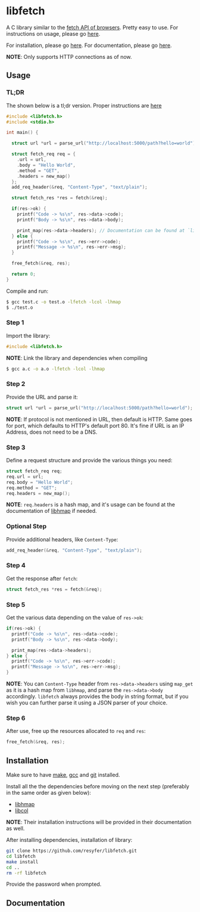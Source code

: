 # libfetch

A C library similar to the [fetch API of browsers](https://developer.mozilla.org/en-US/docs/Web/API/Fetch_API). Pretty easy to use. For instructions on usage, please go [here](#usage).

For installation, please go [here](#installation). For documentation, please go [here](#documentation).

**NOTE**: Only supports HTTP connections as of now.

## Usage

### TL;DR

The shown below is a tl;dr version. Proper instructions are [here](#step-1)

```c
#include <libfetch.h>
#include <stdio.h>

int main() {

  struct url *url = parse_url("http://localhost:5000/path?hello=world");

  struct fetch_req req = {
    .url = url,
    .body = "Hello World",
    .method = "GET",
    .headers = new_map()
  };
  add_req_header(&req, "Content-Type", "text/plain");

  struct fetch_res *res = fetch(&req);

  if(res->ok) {
    printf("Code -> %s\n", res->data->code);
    printf("Body -> %s\n", res->data->body);

    print_map(res->data->headers); // Documentation can be found at `libhmap`
  } else {
    printf("Code -> %s\n", res->err->code);
    printf("Message -> %s\n", res->err->msg);
  }

  free_fetch(&req, res);

  return 0;
}
```

Compile and run:

```bash
$ gcc test.c -o test.o -lfetch -lcol -lhmap
$ ./test.o
```

### Step 1

Import the library:

```c
#include <libfetch.h>
```

**NOTE**: Link the library and dependencies when compiling

```bash
$ gcc a.c -o a.o -lfetch -lcol -lhmap
```

### Step 2

Provide the URL and parse it:

```c
struct url *url = parse_url("http://localhost:5000/path?hello=world");
```

**NOTE**: If protocol is not mentioned in URL, then default is HTTP. Same goes for port, which defaults to HTTP's default port 80. It's fine if URL is an IP Address, does not need to be a DNS.

### Step 3

Define a request structure and provide the various things you need:

```c
struct fetch_req req;
req.url = url;
req.body = "Hello World";
req.method = "GET";
req.headers = new_map();
```

**NOTE**: `req.headers` is a hash map, and it's usage can be found at the documentation of [libhmap](https://github.com/resyfer/libhmap.git) if needed.

### Optional Step

Provide additional headers, like `Content-Type`:

```c
add_req_header(&req, "Content-Type", "text/plain");
```

### Step 4

Get the response after `fetch`:

```c
struct fetch_res *res = fetch(&req);
```

### Step 5

Get the various data depending on the value of `res->ok`:

```c
if(res->ok) {
  printf("Code -> %s\n", res->data->code);
  printf("Body -> %s\n", res->data->body);

  print_map(res->data->headers);
} else {
  printf("Code -> %s\n", res->err->code);
  printf("Message -> %s\n", res->err->msg);
}
```

**NOTE**: You can `Content-Type` header from `res->data->headers` using `map_get` as it is a hash map from `libhmap`, and parse the `res->data->body` accordingly. `libfetch` always provides the body in string format, but if you wish you can further parse it using a JSON parser of your choice.

### Step 6

After use, free up the resources allocated to `req` and `res`:

```c
free_fetch(&req, res);
```

## Installation

Make sure to have [make](https://www.gnu.org/software/make/), [gcc](https://www.gnu.org/software/gcc/) and [git](https://git-scm.com/) installed.

Install all the the dependencies before moving on the next step (preferably in the same order as given below):

- [libhmap](https://github.com/resyfer/libhmap.git)
- [libcol](https://github.com/resyfer/libcol.git)

**NOTE**: Their installation instructions will be provided in their documentation as well.

After installing dependencies, installation of library:

```bash
git clone https://github.com/resyfer/libfetch.git
cd libfetch
make install
cd ..
rm -rf libfetch
```

Provide the password when prompted.

## Documentation
